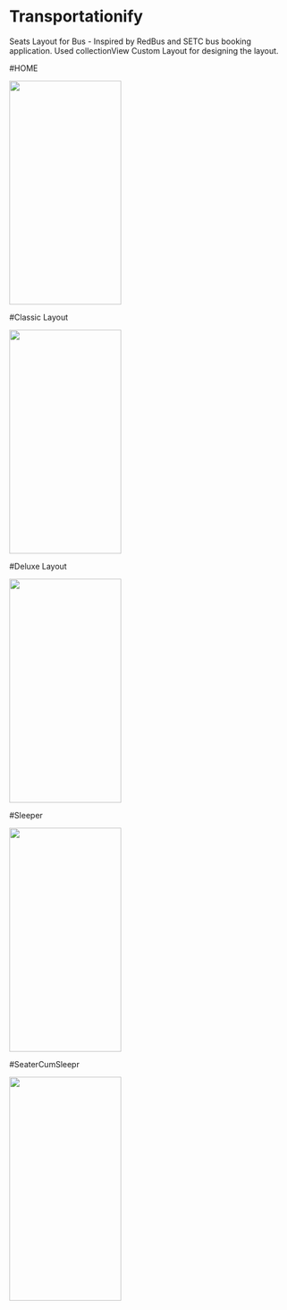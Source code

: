 # Transportationify
Seats Layout for Bus - Inspired by RedBus and SETC bus booking application.
Used collectionView Custom Layout for designing the layout.

#HOME

<img src="https://github.com/KarthiRasu-iOS/Transportationify/blob/main/Samples/home.png" width="200" height="400">

#Classic Layout

<img src="https://github.com/KarthiRasu-iOS/Transportationify/blob/main/Samples/classic.png" width="200" height="400">

#Deluxe Layout

<img src="https://github.com/KarthiRasu-iOS/Transportationify/blob/main/Samples/deluxe.png" width="200" height="400">

#Sleeper

<img src="https://github.com/KarthiRasu-iOS/Transportationify/blob/main/Samples/sleeper.png" width="200" height="400">

#SeaterCumSleepr

<img src="https://github.com/KarthiRasu-iOS/Transportationify/blob/main/Samples/cum_sleeper.png" width="200" height="400">
